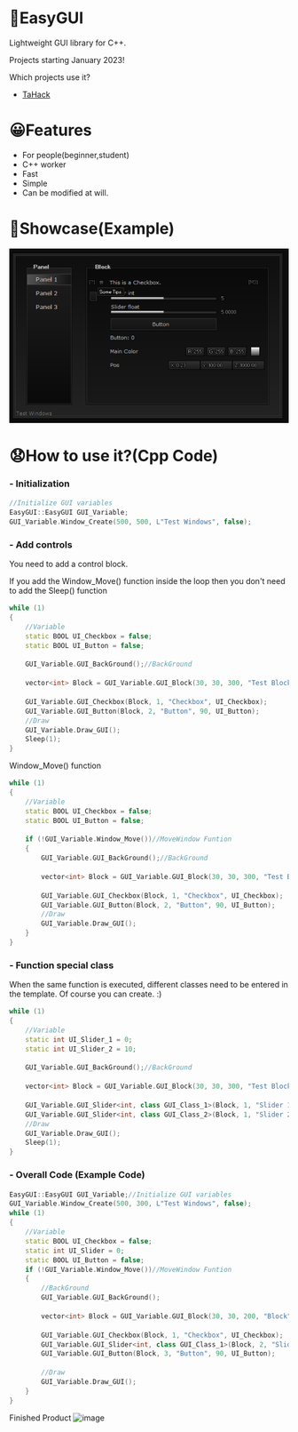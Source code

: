 # 🤖EasyGUI
Lightweight GUI library for C++.

Projects starting January 2023!


Which projects use it?
- [TaHack](https://github.com/Coslly/TaHack.git)
# 😀Features
- For people(beginner,student)
- C++ worker
- Fast
- Simple
- Can be modified at will.
# 🥰Showcase(Example)
![image](https://github.com/Coslly/EasyGUI-Lightweight/blob/main/Show/ShowCase.png?raw=true)
# 😧How to use it?(Cpp Code)
### - Initialization
```cpp
//Initialize GUI variables
EasyGUI::EasyGUI GUI_Variable;
GUI_Variable.Window_Create(500, 500, L"Test Windows", false);
```
### - Add controls
You need to add a control block.

If you add the Window_Move() function inside the loop then you don't need to add the Sleep() function
```cpp
while (1)
{
    //Variable
    static BOOL UI_Checkbox = false;
    static BOOL UI_Button = false;

    GUI_Variable.GUI_BackGround();//BackGround

    vector<int> Block = GUI_Variable.GUI_Block(30, 30, 300, "Test Block");//Block

    GUI_Variable.GUI_Checkbox(Block, 1, "Checkbox", UI_Checkbox);
    GUI_Variable.GUI_Button(Block, 2, "Button", 90, UI_Button);
    //Draw
    GUI_Variable.Draw_GUI();
    Sleep(1);
}
```
Window_Move() function
```cpp
while (1)
{
    //Variable
    static BOOL UI_Checkbox = false;
    static BOOL UI_Button = false;

    if (!GUI_Variable.Window_Move())//MoveWindow Funtion
    {
        GUI_Variable.GUI_BackGround();//BackGround

        vector<int> Block = GUI_Variable.GUI_Block(30, 30, 300, "Test Block");//Block

        GUI_Variable.GUI_Checkbox(Block, 1, "Checkbox", UI_Checkbox);
        GUI_Variable.GUI_Button(Block, 2, "Button", 90, UI_Button);
        //Draw
        GUI_Variable.Draw_GUI();
    }
}
```
### - Function special class
When the same function is executed, different classes need to be entered in the template. Of course you can create. :)
```cpp
while (1)
{
    //Variable
    static int UI_Slider_1 = 0;
    static int UI_Slider_2 = 10;

    GUI_Variable.GUI_BackGround();//BackGround

    vector<int> Block = GUI_Variable.GUI_Block(30, 30, 300, "Test Block");//Block

    GUI_Variable.GUI_Slider<int, class GUI_Class_1>(Block, 1, "Slider 1", 0, 10, UI_Slider_1);
    GUI_Variable.GUI_Slider<int, class GUI_Class_2>(Block, 1, "Slider 2", 0, 10, UI_Slider_2);
    //Draw
    GUI_Variable.Draw_GUI();
    Sleep(1);
}
```
### - Overall Code (Example Code)
```cpp
EasyGUI::EasyGUI GUI_Variable;//Initialize GUI variables
GUI_Variable.Window_Create(500, 300, L"Test Windows", false);
while (1)
{
    //Variable
    static BOOL UI_Checkbox = false;
    static int UI_Slider = 0;
    static BOOL UI_Button = false;
    if (!GUI_Variable.Window_Move())//MoveWindow Funtion
    {
        //BackGround
        GUI_Variable.GUI_BackGround();

        vector<int> Block = GUI_Variable.GUI_Block(30, 30, 200, "Block");//Block

        GUI_Variable.GUI_Checkbox(Block, 1, "Checkbox", UI_Checkbox);
        GUI_Variable.GUI_Slider<int, class GUI_Class_1>(Block, 2, "Slider", 0, 10, UI_Slider);
        GUI_Variable.GUI_Button(Block, 3, "Button", 90, UI_Button);

        //Draw
        GUI_Variable.Draw_GUI();
    }
}
```
Finished Product
![image]()
